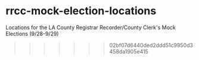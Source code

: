 

# rrcc-mock-election-locations
Locations for the LA County Registrar Recorder/County Clerk's Mock Elections (9/28-9/29)
>>>>>>> 02bf07d6440ded2ddd51c9950d3458da1905e415

